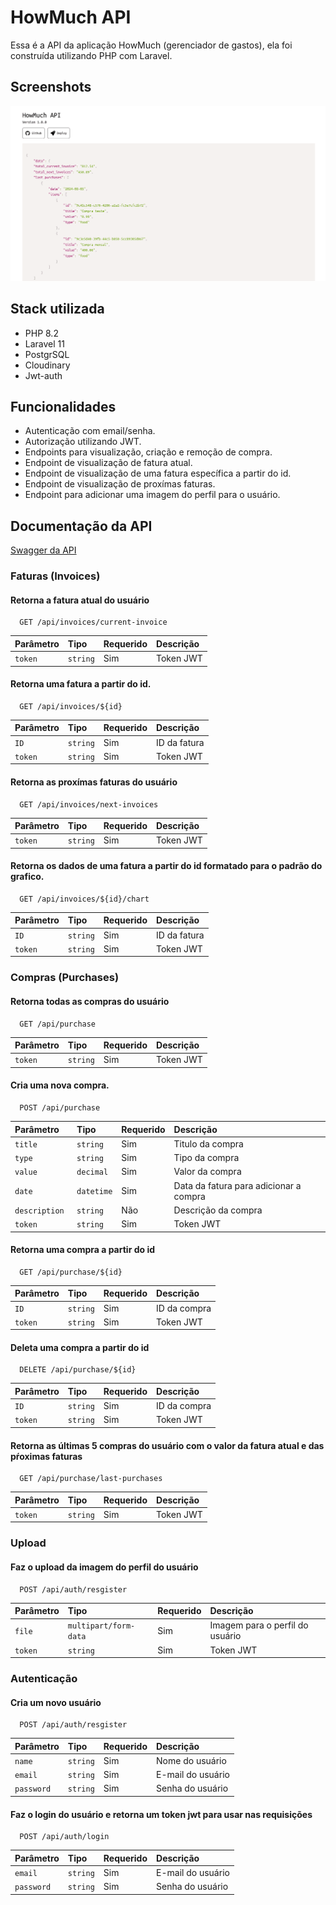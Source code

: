 # HowMuch API

Essa é a API da aplicação HowMuch (gerenciador de gastos), ela foi construída utilizando PHP com Laravel.

## Screenshots

![App Screenshot](public/github/image.png)

## Stack utilizada

-   PHP 8.2
-   Laravel 11
-   PostgrSQL
-   Cloudinary
-   Jwt-auth

## Funcionalidades

-   Autenticação com email/senha.
-   Autorização utilizando JWT.
-   Endpoints para visualização, criação e remoção de compra.
-   Endpoint de visualização de fatura atual.
-   Endpoint de visualização de uma fatura específica a partir do id.
-   Endpoint de visualização de proxímas faturas.
-   Endpoint para adicionar uma imagem do perfil para o usuário.

## Documentação da API

[Swagger da API](https://how-much-api.iarlenreis.com.br/api/documentation)

### Faturas (Invoices)

#### Retorna a fatura atual do usuário

```http
  GET /api/invoices/current-invoice
```

| Parâmetro | Tipo     | Requerido | Descrição |
| :-------- | :------- | :-------- | :-------- |
| `token `  | `string` | Sim       | Token JWT |

#### Retorna uma fatura a partir do id.

```http
  GET /api/invoices/${id}
```

| Parâmetro | Tipo     | Requerido | Descrição    |
| :-------- | :------- | :-------- | :----------- |
| `ID `     | `string` | Sim       | ID da fatura |
| `token `  | `string` | Sim       | Token JWT    |

#### Retorna as proxímas faturas do usuário

```http
  GET /api/invoices/next-invoices
```

| Parâmetro | Tipo     | Requerido | Descrição |
| :-------- | :------- | :-------- | :-------- |
| `token `  | `string` | Sim       | Token JWT |

#### Retorna os dados de uma fatura a partir do id formatado para o padrão do grafico.

```http
  GET /api/invoices/${id}/chart
```

| Parâmetro | Tipo     | Requerido | Descrição    |
| :-------- | :------- | :-------- | :----------- |
| `ID `     | `string` | Sim       | ID da fatura |
| `token `  | `string` | Sim       | Token JWT    |

### Compras (Purchases)

#### Retorna todas as compras do usuário

```http
  GET /api/purchase
```

| Parâmetro | Tipo     | Requerido | Descrição |
| :-------- | :------- | :-------- | :-------- |
| `token `  | `string` | Sim       | Token JWT |

#### Cria uma nova compra.

```http
  POST /api/purchase
```

| Parâmetro      | Tipo       | Requerido | Descrição                              |
| :------------- | :--------- | :-------- | :------------------------------------- |
| `title `       | `string`   | Sim       | Titulo da compra                       |
| `type `        | `string`   | Sim       | Tipo da compra                         |
| `value `       | `decimal`  | Sim       | Valor da compra                        |
| `date `        | `datetime` | Sim       | Data da fatura para adicionar a compra |
| `description ` | `string`   | Não       | Descrição da compra                    |
| `token `       | `string`   | Sim       | Token JWT                              |

#### Retorna uma compra a partir do id

```http
  GET /api/purchase/${id}
```

| Parâmetro | Tipo     | Requerido | Descrição    |
| :-------- | :------- | :-------- | :----------- |
| `ID `     | `string` | Sim       | ID da compra |
| `token `  | `string` | Sim       | Token JWT    |

#### Deleta uma compra a partir do id

```http
  DELETE /api/purchase/${id}
```

| Parâmetro | Tipo     | Requerido | Descrição    |
| :-------- | :------- | :-------- | :----------- |
| `ID `     | `string` | Sim       | ID da compra |
| `token `  | `string` | Sim       | Token JWT    |

#### Retorna as últimas 5 compras do usuário com o valor da fatura atual e das pŕoximas faturas

```http
  GET /api/purchase/last-purchases
```

| Parâmetro | Tipo     | Requerido | Descrição |
| :-------- | :------- | :-------- | :-------- |
| `token `  | `string` | Sim       | Token JWT |

### Upload

#### Faz o upload da imagem do perfil do usuário

```http
  POST /api/auth/resgister
```

| Parâmetro | Tipo                  | Requerido | Descrição                       |
| :-------- | :-------------------- | :-------- | :------------------------------ |
| `file `   | `multipart/form-data` | Sim       | Imagem para o perfil do usuário |
| `token `  | `string`              | Sim       | Token JWT                       |

### Autenticação

#### Cria um novo usuário

```http
  POST /api/auth/resgister
```

| Parâmetro   | Tipo     | Requerido | Descrição         |
| :---------- | :------- | :-------- | :---------------- |
| `name `     | `string` | Sim       | Nome do usuário   |
| `email `    | `string` | Sim       | E-mail do usuário |
| `password ` | `string` | Sim       | Senha do usuário  |

#### Faz o login do usuário e retorna um token jwt para usar nas requisições

```http
  POST /api/auth/login
```

| Parâmetro   | Tipo     | Requerido | Descrição         |
| :---------- | :------- | :-------- | :---------------- |
| `email `    | `string` | Sim       | E-mail do usuário |
| `password ` | `string` | Sim       | Senha do usuário  |
